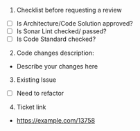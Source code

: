 1. Checklist before requesting a review
- [ ] Is Architecture/Code Solution approved?
- [ ] Is Sonar Lint checked/ passed?
- [ ] Is Code Standard checked?
2. Code changes description:
- Describe your changes here
3. Existing Issue
- [ ] Need to refactor
4. Ticket link
- https://example.com/13758
